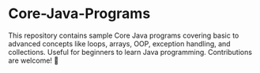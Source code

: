 # Core-Java-Programs
This repository contains sample Core Java programs covering basic to advanced concepts like loops, arrays, OOP, exception handling, and collections. Useful for beginners to learn Java programming. Contributions are welcome! 🚀
